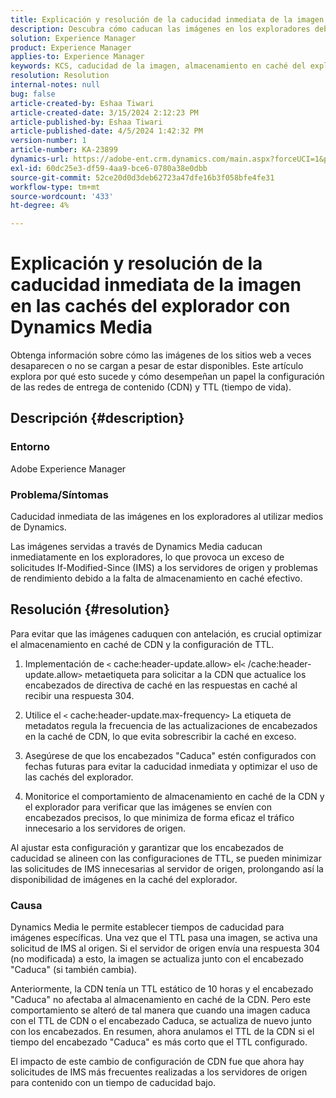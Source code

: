 ```yaml
---
title: Explicación y resolución de la caducidad inmediata de la imagen en las cachés del explorador con Dynamics Media
description: Descubra cómo caducan las imágenes en los exploradores debido a la configuración de CDN y TTL, lo que afecta a los procesos de actualización de la caché y revalidación del explorador.
solution: Experience Manager
product: Experience Manager
applies-to: Experience Manager
keywords: KCS, caducidad de la imagen, almacenamiento en caché del explorador, red de distribución de contenido (CDN), solicitudes IMS, control de caché, servidores Edge, respuesta HTTP 304, actualización de caché, CDN de Adobe Scene7
resolution: Resolution
internal-notes: null
bug: false
article-created-by: Eshaa Tiwari
article-created-date: 3/15/2024 2:12:23 PM
article-published-by: Eshaa Tiwari
article-published-date: 4/5/2024 1:42:32 PM
version-number: 1
article-number: KA-23899
dynamics-url: https://adobe-ent.crm.dynamics.com/main.aspx?forceUCI=1&pagetype=entityrecord&etn=knowledgearticle&id=a4977006-d6e2-ee11-904c-6045bd03c412
exl-id: 60dc25e3-df59-4aa9-bce6-0780a38e0dbb
source-git-commit: 52ce20d0d3deb62723a47dfe16b3f058bfe4fe31
workflow-type: tm+mt
source-wordcount: '433'
ht-degree: 4%

---
```


# Explicación y resolución de la caducidad inmediata de la imagen en las cachés del explorador con Dynamics Media


Obtenga información sobre cómo las imágenes de los sitios web a veces desaparecen o no se cargan a pesar de estar disponibles. Este artículo explora por qué esto sucede y cómo desempeñan un papel la configuración de las redes de entrega de contenido (CDN) y TTL (tiempo de vida).

## Descripción {#description}


### Entorno

Adobe Experience Manager

### Problema/Síntomas

Caducidad inmediata de las imágenes en los exploradores al utilizar medios de Dynamics.

Las imágenes servidas a través de Dynamics Media caducan inmediatamente en los exploradores, lo que provoca un exceso de solicitudes If-Modified-Since (IMS) a los servidores de origen y problemas de rendimiento debido a la falta de almacenamiento en caché efectivo.


## Resolución {#resolution}


Para evitar que las imágenes caduquen con antelación, es crucial optimizar el almacenamiento en caché de CDN y la configuración de TTL.

1. Implementación de `<` cache:header-update.allow`>` el`<` /cache:header-update.allow`>`  metaetiqueta para solicitar a la CDN que actualice los encabezados de directiva de caché en las respuestas en caché al recibir una respuesta 304. 


2. Utilice el `<` cache:header-update.max-frequency`>`  La etiqueta de metadatos regula la frecuencia de las actualizaciones de encabezados en la caché de CDN, lo que evita sobrescribir la caché en exceso. 


3. Asegúrese de que los encabezados &quot;Caduca&quot; estén configurados con fechas futuras para evitar la caducidad inmediata y optimizar el uso de las cachés del explorador.


4. Monitorice el comportamiento de almacenamiento en caché de la CDN y el explorador para verificar que las imágenes se envíen con encabezados precisos, lo que minimiza de forma eficaz el tráfico innecesario a los servidores de origen.


Al ajustar esta configuración y garantizar que los encabezados de caducidad se alineen con las configuraciones de TTL, se pueden minimizar las solicitudes de IMS innecesarias al servidor de origen, prolongando así la disponibilidad de imágenes en la caché del explorador.

### Causa

Dynamics Media le permite establecer tiempos de caducidad para imágenes específicas. Una vez que el TTL pasa una imagen, se activa una solicitud de IMS al origen. Si el servidor de origen envía una respuesta 304 (no modificada) a esto, la imagen se actualiza junto con el encabezado &quot;Caduca&quot; (si también cambia).

Anteriormente, la CDN tenía un TTL estático de 10 horas y el encabezado &quot;Caduca&quot; no afectaba al almacenamiento en caché de la CDN. Pero este comportamiento se alteró de tal manera que cuando una imagen caduca con el TTL de CDN o el encabezado Caduca, se actualiza de nuevo junto con los encabezados. En resumen, ahora anulamos el TTL de la CDN si el tiempo del encabezado &quot;Caduca&quot; es más corto que el TTL configurado.

El impacto de este cambio de configuración de CDN fue que ahora hay solicitudes de IMS más frecuentes realizadas a los servidores de origen para contenido con un tiempo de caducidad bajo.
